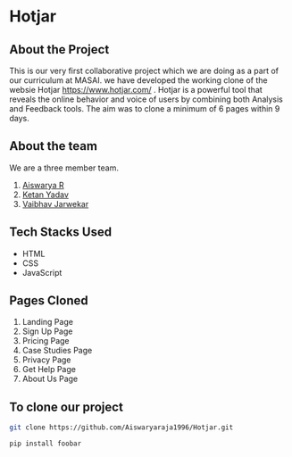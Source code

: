 # Hotjar

## About the Project
This is our very first collaborative project which we are doing as a part of our curriculum at MASAI.
we have developed the working clone of the websie Hotjar https://www.hotjar.com/ .
Hotjar is a powerful tool that reveals the online behavior and voice of users by combining both Analysis and Feedback tools.
The aim was to clone a minimum of 6 pages within 9 days.

## About the team
We are a three member team.

1. [Aiswarya R](https://www.linkedin.com/in/aiswarya-rajaponnan/)
2. [Ketan Yadav](https://www.linkedin.com/in/ketan-yadav-36a371159/)
3. [Vaibhav Jarwekar](https://www.linkedin.com/in/vaibhav-jarwekar-4039611a3/)

## Tech Stacks Used

- HTML
- CSS
- JavaScript

## Pages Cloned

1. Landing Page 
2. Sign Up Page
3. Pricing Page
4. Case Studies Page
5. Privacy Page
6. Get Help Page
7. About Us Page

## To clone our project

```bash
git clone https://github.com/Aiswaryaraja1996/Hotjar.git
```

```bash
pip install foobar
```
